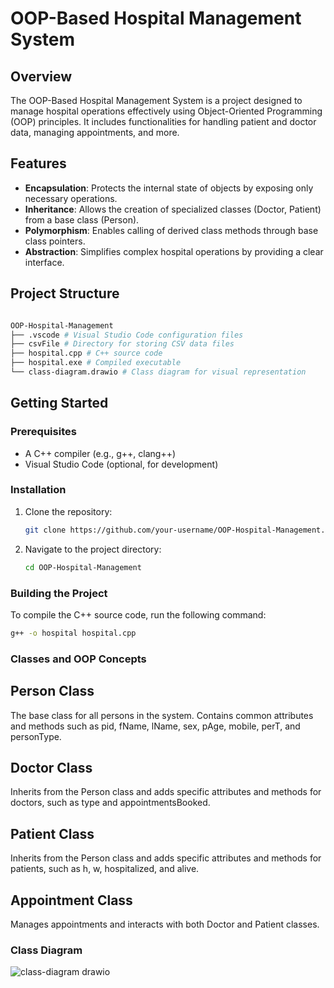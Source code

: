 # OOP-Based Hospital Management System

## Overview

The OOP-Based Hospital Management System is a project designed to manage hospital operations effectively using Object-Oriented Programming (OOP) principles. It includes functionalities for handling patient and doctor data, managing appointments, and more.

## Features

- **Encapsulation**: Protects the internal state of objects by exposing only necessary operations.
- **Inheritance**: Allows the creation of specialized classes (Doctor, Patient) from a base class (Person).
- **Polymorphism**: Enables calling of derived class methods through base class pointers.
- **Abstraction**: Simplifies complex hospital operations by providing a clear interface.

## Project Structure
```bash

OOP-Hospital-Management
├── .vscode # Visual Studio Code configuration files
├── csvFile # Directory for storing CSV data files
├── hospital.cpp # C++ source code
├── hospital.exe # Compiled executable
└── class-diagram.drawio # Class diagram for visual representation

```


## Getting Started

### Prerequisites

- A C++ compiler (e.g., g++, clang++)
- Visual Studio Code (optional, for development)

### Installation

1. Clone the repository:
    ```bash
    git clone https://github.com/your-username/OOP-Hospital-Management.git
    ```

2. Navigate to the project directory:
    ```bash
    cd OOP-Hospital-Management
    ```

### Building the Project

To compile the C++ source code, run the following command:

```bash
g++ -o hospital hospital.cpp
```

### Classes and OOP Concepts
## Person Class
The base class for all persons in the system. Contains common attributes and methods such as pid, fName, lName, sex, pAge, mobile, perT, and personType.

## Doctor Class
Inherits from the Person class and adds specific attributes and methods for doctors, such as type and appointmentsBooked.

## Patient Class
Inherits from the Person class and adds specific attributes and methods for patients, such as h, w, hospitalized, and alive.

## Appointment Class
Manages appointments and interacts with both Doctor and Patient classes.

### Class Diagram
![class-diagram drawio](https://github.com/Chanuth-silva10/new01/assets/80547770/2bedd687-60f6-4311-ae37-2f1888269be8)
